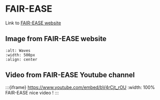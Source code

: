 # FAIR-EASE

Link to [FAIR-EASE website](https://fairease.eu)

## Image from FAIR-EASE website

```{image} https://fairease.eu/themes/fairease/images/waves.jpg
:alt: Waves
:width: 500px
:align: center
```

## Video from FAIR-EASE Youtube channel

:::{iframe} https://www.youtube.com/embed/bV4rCjt_rOU
:width: 100%
FAIR-EASE nice video !
:::


